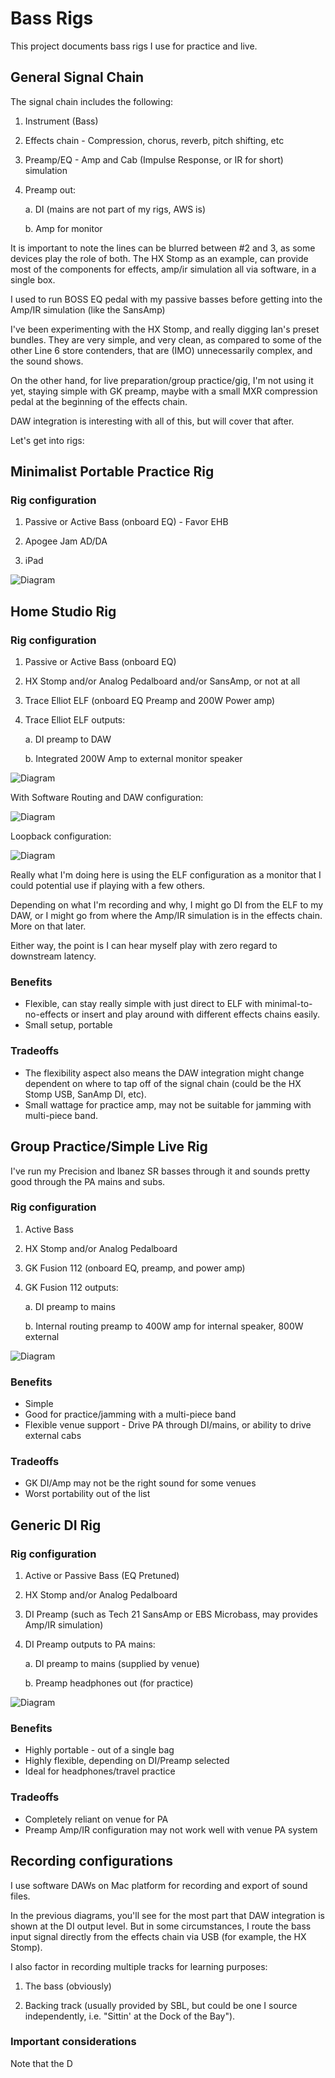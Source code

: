 # Bass Rigs

This project documents bass rigs I use for practice and live.

## General Signal Chain

The signal chain includes the following:

1.  Instrument (Bass)

2.  Effects chain - Compression, chorus, reverb, pitch shifting, etc

3.  Preamp/EQ - Amp and Cab (Impulse Response, or IR for short) simulation

4.  Preamp out:

    a.  DI (mains are not part of my rigs, AWS is)

    b.  Amp for monitor

It is important to note the lines can be blurred between #2 and 3,
as some devices play the role of both.  The HX Stomp as an example,
can provide most of the components for effects, amp/ir simulation
all via software, in a single box.

I used to run BOSS EQ pedal with my passive basses before getting into the
Amp/IR simulation (like the SansAmp)

I've been experimenting with the HX Stomp, and really digging Ian's preset
bundles. They are very simple, and very clean, as compared to some of the other Line 6 store contenders, that are (IMO) unnecessarily complex, and the sound shows.

On the other hand, for live preparation/group practice/gig, I'm not using it yet,
staying simple with GK preamp, maybe with a small MXR compression pedal at the beginning of the effects chain.

DAW integration is interesting with all of this, but will cover that after.

Let's get into rigs:

## Minimalist Portable Practice Rig

### Rig configuration

1.  Passive or Active Bass (onboard EQ) - Favor EHB

2.  Apogee Jam AD/DA

3.  iPad

![Diagram](./rigs/portable/portable-rig-diagram.svg)

## Home Studio Rig

### Rig configuration

1.  Passive or Active Bass (onboard EQ)

2.  HX Stomp and/or Analog Pedalboard and/or SansAmp, or not at all

3.  Trace Elliot ELF (onboard EQ Preamp and 200W Power amp)

4.  Trace Elliot ELF outputs:

    a.  DI preamp to DAW

    b.  Integrated 200W Amp to external monitor speaker

![Diagram](./rigs/home/home-practice-rig-simplified.svg)

With Software Routing and DAW configuration:

![Diagram](./rigs/home/studio-rig-diagram.svg)

Loopback configuration:

![Diagram](./rigs/home/loopback-configuration.png)

Really what I'm doing here is using the ELF configuration as a monitor that I could potential use if playing with a few others.

Depending on what I'm recording and why, I might go DI from the ELF to my DAW,
or I might go from where the Amp/IR simulation is in the effects chain.
More on that later.

Either way, the point is I can hear myself play with zero regard to downstream
latency.

### Benefits

-   Flexible, can stay really simple with just direct to ELF with minimal-to-no-effects
    or insert and play around with different effects chains easily.
-   Small setup, portable

### Tradeoffs

-   The flexibility aspect also means the DAW integration might change dependent
    on where to tap off of the signal chain (could be the HX Stomp USB, SanAmp DI, etc).
-   Small wattage for practice amp, may not be suitable for jamming with multi-piece
    band.

## Group Practice/Simple Live Rig

I've run my Precision and Ibanez SR basses through it
and sounds pretty good through the PA mains and subs.

### Rig configuration

1.  Active Bass

2.  HX Stomp and/or Analog Pedalboard

3.  GK Fusion 112 (onboard EQ, preamp, and power amp)

4.  GK Fusion 112 outputs:

    a.  DI preamp to mains

    b.  Internal routing preamp to 400W amp for internal speaker, 800W external

![Diagram](./rigs/live/group-practice-live-rig.svg)

### Benefits

-   Simple
-   Good for practice/jamming with a multi-piece band
-   Flexible venue support - Drive PA through DI/mains, or ability to drive external cabs

### Tradeoffs

-   GK DI/Amp may not be the right sound for some venues
-   Worst portability out of the list

## Generic DI Rig

### Rig configuration

1.  Active or Passive Bass (EQ Pretuned)

2.  HX Stomp and/or Analog Pedalboard

3.  DI Preamp (such as Tech 21 SansAmp or EBS Microbass, may provides Amp/IR simulation)

4.  DI Preamp outputs to PA mains:

    a.  DI preamp to mains (supplied by venue)

    b.  Preamp headphones out (for practice)

![Diagram](./rigs/generic/generic-di-rig.svg)

### Benefits

-   Highly portable - out of a single bag
-   Highly flexible, depending on DI/Preamp selected
-   Ideal for headphones/travel practice

### Tradeoffs

-   Completely reliant on venue for PA
-   Preamp Amp/IR configuration may not work well with venue PA system

## Recording configurations

I use software DAWs on Mac platform for recording and export of sound files.

In the previous diagrams,
you'll see for the most part that DAW integration is shown at the DI output level.
But in some circumstances, I route the bass input signal directly from the effects chain via USB (for example, the HX Stomp).

I also factor in recording multiple tracks for learning purposes:

1.  The bass (obviously)

2.  Backing track (usually provided by SBL, but could be one I source independently, i.e. "Sittin' at the Dock of the Bay").

### Important considerations

Note that the D